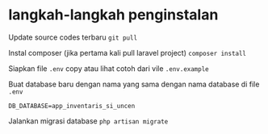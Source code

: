 # langkah-langkah penginstalan

Update source codes terbaru
`git pull`

Instal composer (jika pertama kali pull laravel project)
`composer install`

Siapkan file `.env` copy atau lihat cotoh dari vile `.env.example`

Buat database baru dengan nama yang sama dengan nama database di file `.env`
```
DB_DATABASE=app_inventaris_si_uncen
```

Jalankan migrasi database ```php artisan migrate```